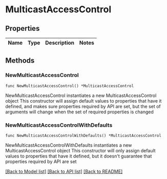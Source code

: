 # MulticastAccessControl

## Properties

Name | Type | Description | Notes
------------ | ------------- | ------------- | -------------

## Methods

### NewMulticastAccessControl

`func NewMulticastAccessControl() *MulticastAccessControl`

NewMulticastAccessControl instantiates a new MulticastAccessControl object
This constructor will assign default values to properties that have it defined,
and makes sure properties required by API are set, but the set of arguments
will change when the set of required properties is changed

### NewMulticastAccessControlWithDefaults

`func NewMulticastAccessControlWithDefaults() *MulticastAccessControl`

NewMulticastAccessControlWithDefaults instantiates a new MulticastAccessControl object
This constructor will only assign default values to properties that have it defined,
but it doesn't guarantee that properties required by API are set


[[Back to Model list]](../README.md#documentation-for-models) [[Back to API list]](../README.md#documentation-for-api-endpoints) [[Back to README]](../README.md)


